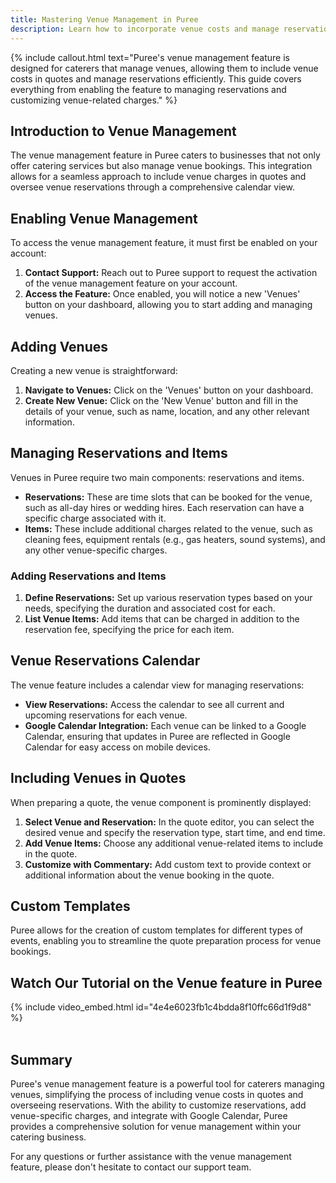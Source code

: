 ```yaml
---
title: Mastering Venue Management in Puree
description: Learn how to incorporate venue costs and manage reservations directly within Puree, streamlining your event planning and billing process.
---
```


{% include callout.html text="Puree's venue management feature is designed for caterers that manage venues, allowing them to include venue costs in quotes and manage reservations efficiently. This guide covers everything from enabling the feature to managing reservations and customizing venue-related charges." %}

## Introduction to Venue Management

The venue management feature in Puree caters to businesses that not only offer catering services but also manage venue bookings. This integration allows for a seamless approach to include venue charges in quotes and oversee venue reservations through a comprehensive calendar view.

## Enabling Venue Management

To access the venue management feature, it must first be enabled on your account:

1. **Contact Support:** Reach out to Puree support to request the activation of the venue management feature on your account.
2. **Access the Feature:** Once enabled, you will notice a new 'Venues' button on your dashboard, allowing you to start adding and managing venues.

## Adding Venues

Creating a new venue is straightforward:

1. **Navigate to Venues:** Click on the 'Venues' button on your dashboard.
2. **Create New Venue:** Click on the 'New Venue' button and fill in the details of your venue, such as name, location, and any other relevant information.

## Managing Reservations and Items

Venues in Puree require two main components: reservations and items.

- **Reservations:** These are time slots that can be booked for the venue, such as all-day hires or wedding hires. Each reservation can have a specific charge associated with it.
- **Items:** These include additional charges related to the venue, such as cleaning fees, equipment rentals (e.g., gas heaters, sound systems), and any other venue-specific charges.

### Adding Reservations and Items

1. **Define Reservations:** Set up various reservation types based on your needs, specifying the duration and associated cost for each.
2. **List Venue Items:** Add items that can be charged in addition to the reservation fee, specifying the price for each item.

## Venue Reservations Calendar

The venue feature includes a calendar view for managing reservations:

- **View Reservations:** Access the calendar to see all current and upcoming reservations for each venue.
- **Google Calendar Integration:** Each venue can be linked to a Google Calendar, ensuring that updates in Puree are reflected in Google Calendar for easy access on mobile devices.

## Including Venues in Quotes

When preparing a quote, the venue component is prominently displayed:

1. **Select Venue and Reservation:** In the quote editor, you can select the desired venue and specify the reservation type, start time, and end time.
2. **Add Venue Items:** Choose any additional venue-related items to include in the quote.
3. **Customize with Commentary:** Add custom text to provide context or additional information about the venue booking in the quote.

## Custom Templates

Puree allows for the creation of custom templates for different types of events, enabling you to streamline the quote preparation process for venue bookings.

## Watch Our Tutorial on the Venue feature in Puree
<!-- Loom Video Below -->

{% include video_embed.html id="4e4e6023fb1c4bdda8f10ffc66d1f9d8" %}  
<br>
## Summary

Puree's venue management feature is a powerful tool for caterers managing venues, simplifying the process of including venue costs in quotes and overseeing reservations. With the ability to customize reservations, add venue-specific charges, and integrate with Google Calendar, Puree provides a comprehensive solution for venue management within your catering business.

For any questions or further assistance with the venue management feature, please don't hesitate to contact our support team.
